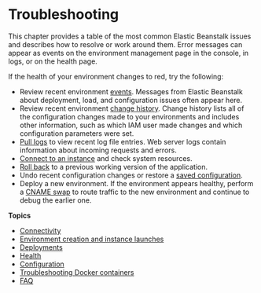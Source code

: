 # Troubleshooting<a name="troubleshooting"></a>

This chapter provides a table of the most common Elastic Beanstalk issues and describes how to resolve or work around them\. Error messages can appear as events on the environment management page in the console, in logs, or on the health page\.

If the health of your environment changes to red, try the following:
+ Review recent environment [events](using-features.events.md)\. Messages from Elastic Beanstalk about deployment, load, and configuration issues often appear here\.
+ Review recent environment [change history](using-features.changehistory.md)\. Change history lists all of the configuration changes made to your environments and includes other information, such as which IAM user made changes and which configuration parameters were set\.
+ [Pull logs](using-features.logging.md) to view recent log file entries\. Web server logs contain information about incoming requests and errors\.
+ [Connect to an instance](using-features.ec2connect.md) and check system resources\.
+ [Roll back](using-features.deploy-existing-version.md) to a previous working version of the application\.
+ Undo recent configuration changes or restore a [saved configuration](environment-configuration-methods-before.md#configuration-options-before-savedconfig)\.
+ Deploy a new environment\. If the environment appears healthy, perform a [CNAME swap](using-features.CNAMESwap.md) to route traffic to the new environment and continue to debug the earlier one\.

**Topics**
+ [Connectivity](troubleshooting-connectivity.md)
+ [Environment creation and instance launches](troubleshooting-envcreate.md)
+ [Deployments](troubleshooting-deployments.md)
+ [Health](troubleshooting-health.md)
+ [Configuration](troubleshooting-configuration.md)
+ [Troubleshooting Docker containers](troubleshooting-docker.md)
+ [FAQ](troubleshooting-faq.md)